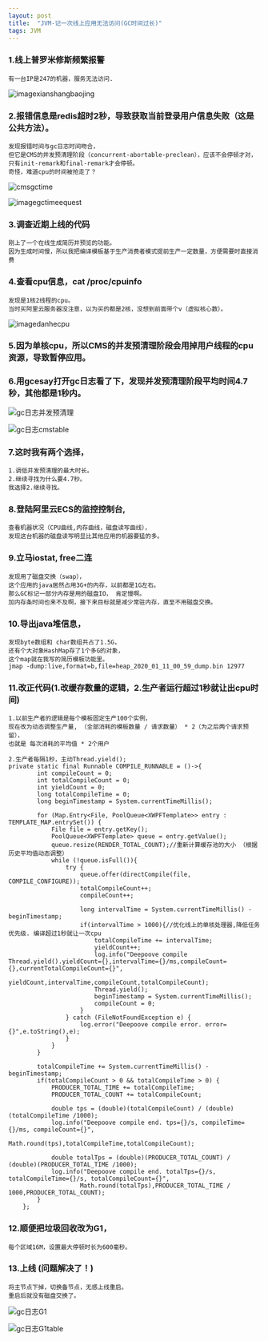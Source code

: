 ```yaml
---
layout: post
title:  "JVM-记一次线上应用无法访问(GC时间过长)"
tags: JVM
---
```


### 1.线上普罗米修斯频繁报警
    
    有一台IP是247的机器，服务无法访问. 
    
![imagexianshangbaojing](../../../images/postimg/imagexianshangbaojing.png)

### 2.报错信息是redis超时2秒，导致获取当前登录用户信息失败（这是公共方法）。

    发现报错时间与gc日志时间吻合，
    但它是CMS的并发预清理阶段（concurrent-abortable-preclean），应该不会停顿才对，
    只有init-remark和final-remark才会停顿。
    奇怪，难道cpu的时间被抢走了？
    
![cmsgctime](../../../images/postimg/imagecmsgctime.png)

![imagegctimeequest](../../../images/postimg/imagegctimeequest.png)
        
### 3.调查近期上线的代码

    刚上了一个在线生成简历并预览的功能。
    因为生成时间慢，所以我把编译模板基于生产消费者模式提前生产一定数量，方便需要时直接消费

### 4.查看cpu信息，cat /proc/cpuinfo

    发现是1核2线程的cpu。
    当时买阿里云服务器没注意，以为买的都是2核，没想到前面带个v（虚拟核心数）。

![imagedanhecpu](../../../images/postimg/imagedanhecpu.png)
   
### 5.因为单核cpu，所以CMS的并发预清理阶段会用掉用户线程的cpu资源，导致暂停应用。

### 6.用gcesay打开gc日志看了下，发现并发预清理阶段平均时间4.7秒，其他都是1秒内。

![gc日志并发预清理](../../../images/postimg/bingfayuqingli4miao.jpg)

![gc日志cmstable](../../../images/postimg/cmstable.jpg)

### 7.这时我有两个选择，
    
    1.调低并发预清理的最大时长。
    2.继续寻找为什么要4.7秒。
    我选择2.继续寻找。

### 8.登陆阿里云ECS的监控控制台, 

    查看机器状况（CPU曲线,内存曲线，磁盘读写曲线），
    发现这台机器的磁盘读写明显比其他应用的机器要猛的多。

### 9.立马iostat, free二连
 
    发现用了磁盘交换（swap），
    这个应用的java居然占用3G+的内存，以前都是1G左右。
    那么GC标记一部分内存是用的磁盘IO， 肯定慢啊。
    加内存条时间也来不及啊，接下来目标就是减少常驻内存，直至不用磁盘交换。

### 10.导出java堆信息， 

    发现byte数组和 char数组共占了1.5G，
    还有个大对象HashMap存了1个多G的对象，
    这个map就在我写的简历模板功能里。 
    jmap -dump:live,format=b,file=heap_2020_01_11_00_59_dump.bin 12977
    
### 11.改正代码(1.改缓存数量的逻辑，2.生产者运行超过1秒就让出cpu时间)

    1.以前生产者的逻辑是每个模板固定生产100个实例，
    现在改为动态调整生产量, （全部消耗的模板数量 / 请求数量） * 2（为之后两个请求预留），
    也就是 每次消耗的平均值 * 2个用户

    2.生产者每隔1秒，主动Thread.yield();
    private static final Runnable COMPILE_RUNNABLE = ()->{
            int compileCount = 0;
            int totalCompileCount = 0;
            int yieldCount = 0;
            long totalCompileTime = 0;
            long beginTimestamp = System.currentTimeMillis();
    
            for (Map.Entry<File, PoolQueue<XWPFTemplate>> entry : TEMPLATE_MAP.entrySet()) {
                File file = entry.getKey();
                PoolQueue<XWPFTemplate> queue = entry.getValue();
                queue.resize(RENDER_TOTAL_COUNT);//重新计算缓存池的大小 （根据历史平均值动态调整）
                while (!queue.isFull()){
                    try {
                        queue.offer(directCompile(file, COMPILE_CONFIGURE));
                        totalCompileCount++;
                        compileCount++;
    
                        long intervalTime = System.currentTimeMillis() - beginTimestamp;
                        if(intervalTime > 1000){//优化线上的单核处理器,降低任务优先级. 编译超过1秒就让一次cpu
                            totalCompileTime += intervalTime;
                            yieldCount++;
                            log.info("Deepoove compile Thread.yield().yieldCount={},intervalTime={}/ms,compileCount={},currentTotalCompileCount={}",
                                    yieldCount,intervalTime,compileCount,totalCompileCount);
                            Thread.yield();
                            beginTimestamp = System.currentTimeMillis();
                            compileCount = 0;
                        }
                    } catch (FileNotFoundException e) {
                        log.error("Deepoove compile error. error={}",e.toString(),e);
                    }
                }
            }
    
            totalCompileTime += System.currentTimeMillis() - beginTimestamp;
            if(totalCompileCount > 0 && totalCompileTime > 0) {
                PRODUCER_TOTAL_TIME += totalCompileTime;
                PRODUCER_TOTAL_COUNT += totalCompileCount;
    
                double tps = (double)(totalCompileCount) / (double)(totalCompileTime /1000);
                log.info("Deepoove compile end. tps={}/s, compileTime={}/ms, compileCount={}",
                        Math.round(tps),totalCompileTime,totalCompileCount);
    
                double totalTps = (double)(PRODUCER_TOTAL_COUNT) / (double)(PRODUCER_TOTAL_TIME /1000);
                log.info("Deepoove compile end. totalTps={}/s, totalCompileTime={}/s, totalCompileCount={}",
                        Math.round(totalTps),PRODUCER_TOTAL_TIME / 1000,PRODUCER_TOTAL_COUNT);
            }
        };
        
        
### 12.顺便把垃圾回收改为G1，
    
    每个区域16M，设置最大停顿时长为600毫秒。

### 13.上线 (问题解决了！)
    
    将主节点下掉，切换备节点，无感上线重启。
    重启后就没有磁盘交换了。 

![gc日志G1](../../../images/postimg/g1time.jpg)

![gc日志G1table](../../../images/postimg/g1table.jpg)

